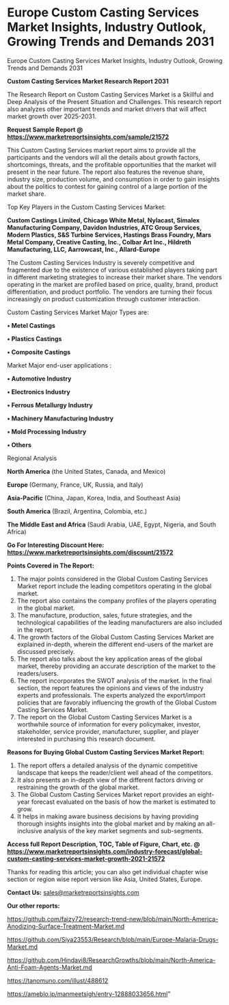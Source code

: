 # Europe Custom Casting Services Market Insights, Industry Outlook, Growing Trends and Demands 2031
Europe Custom Casting Services Market Insights, Industry Outlook, Growing Trends and Demands 2031

<strong>Custom Casting Services Market Research Report 2031</strong>

The Research Report on Custom Casting Services Market is a Skillful and Deep Analysis of the Present Situation and Challenges. This research report also analyzes other important trends and market drivers that will affect market growth over 2025-2031.

<strong>Request Sample Report @ <a href=https://www.marketreportsinsights.com/sample/21572>https://www.marketreportsinsights.com/sample/21572</a></strong>

This Custom Casting Services market report aims to provide all the participants and the vendors will all the details about growth factors, shortcomings, threats, and the profitable opportunities that the market will present in the near future. The report also features the revenue share, industry size, production volume, and consumption in order to gain insights about the politics to contest for gaining control of a large portion of the market share.

Top Key Players in the Custom Casting Services Market:

<strong>Custom Castings Limited, Chicago White Metal, Nylacast, Simalex Manufacturing Company, Davidon Industries, ATC Group Services, Modern Plastics, S&S Turbine Services, Hastings Brass Foundry, Mars Metal Company, Creative Casting, Inc., Colbar Art Inc., Hildreth Manufacturing, LLC, Aarrowcast, Inc., Allard-Europe</strong>

The Custom Casting Services Industry is severely competitive and fragmented due to the existence of various established players taking part in different marketing strategies to increase their market share. The vendors operating in the market are profiled based on price, quality, brand, product differentiation, and product portfolio. The vendors are turning their focus increasingly on product customization through customer interaction.

Custom Casting Services Market Major Types are:

<strong>• Metel Castings

• Plastics Castings

• Composite Castings</strong>

Market Major end-user applications :

<strong>• Automotive Industry

• Electronics Industry

• Ferrous Metallurgy Industry

• Machinery Manufacturing Industry

• Mold Processing Industry

• Others</strong>

Regional Analysis

</u><strong><b>North America</b></strong> (the United States, Canada, and Mexico)

<strong><b>Europe </b></strong>(Germany, France, UK, Russia, and Italy)

<strong><b>Asia-Pacific</b></strong> (China, Japan, Korea, India, and Southeast Asia)

<strong><b>South America</b></strong> (Brazil, Argentina, Colombia, etc.)

<strong><b>The Middle East and Africa</b></strong> (Saudi Arabia, UAE, Egypt, Nigeria, and South Africa)

<strong>Go For Interesting Discount Here: <a href=https://www.marketreportsinsights.com/discount/21572>https://www.marketreportsinsights.com/discount/21572</a></strong>

<strong>Points Covered in The Report:</strong>
<ol>
  <li>The major points considered in the Global Custom Casting Services Market report include the leading competitors operating in the global market.</li>
  <li>The report also contains the company profiles of the players operating in the global market.</li>
  <li>The manufacture, production, sales, future strategies, and the technological capabilities of the leading manufacturers are also included in the report.</li>
  <li>The growth factors of the Global Custom Casting Services Market are explained in-depth, wherein the different end-users of the market are discussed precisely.</li>
  <li>The report also talks about the key application areas of the global market, thereby providing an accurate description of the market to the readers/users.</li>
  <li>The report incorporates the SWOT analysis of the market. In the final section, the report features the opinions and views of the industry experts and professionals. The experts analyzed the export/import policies that are favorably influencing the growth of the Global Custom Casting Services Market.</li>
  <li>The report on the Global Custom Casting Services Market is a worthwhile source of information for every policymaker, investor, stakeholder, service provider, manufacturer, supplier, and player interested in purchasing this research document.</li>
</ol>
<strong>Reasons for Buying Global Custom Casting Services Market Report:</strong>

<ol>
  <li>The report offers a detailed analysis of the dynamic competitive landscape that keeps the reader/client well ahead of the competitors.</li>
  <li>It also presents an in-depth view of the different factors driving or restraining the growth of the global market.</li>
  <li>The Global Custom Casting Services Market report provides an eight-year forecast evaluated on the basis of how the market is estimated to grow.</li>
  <li>It helps in making aware business decisions by having providing thorough insights insights into the global market and by making an all-inclusive analysis of the key market segments and sub-segments.</li>
</ol>
<strong>Access full Report Description, TOC, Table of Figure, Chart, etc. @ <a href=https://www.marketreportsinsights.com/industry-forecast/global-custom-casting-services-market-growth-2021-21572>https://www.marketreportsinsights.com/industry-forecast/global-custom-casting-services-market-growth-2021-21572</a></strong>


Thanks for reading this article; you can also get individual chapter wise section or region wise report version like Asia, United States, Europe.

<strong>Contact Us:</strong>
sales@marketreportsinsights.com

<strong>Our other reports:</strong>

<a href=https://github.com/faizy72/research-trend-new/blob/main/North-America-Anodizing-Surface-Treatment-Market.md>https://github.com/faizy72/research-trend-new/blob/main/North-America-Anodizing-Surface-Treatment-Market.md</a>

<a href=https://github.com/Siya23553/Research/blob/main/Europe-Malaria-Drugs-Market.md>https://github.com/Siya23553/Research/blob/main/Europe-Malaria-Drugs-Market.md</a>

<a href=https://github.com/Hindavi8/ResearchGrowths/blob/main/North-America-Anti-Foam-Agents-Market.md>https://github.com/Hindavi8/ResearchGrowths/blob/main/North-America-Anti-Foam-Agents-Market.md</a>

<a href=https://tanomuno.com/illust/488612>https://tanomuno.com/illust/488612</a>

<a href=https://ameblo.jp/manmeetsigh/entry-12888033656.html>https://ameblo.jp/manmeetsigh/entry-12888033656.html</a>"
